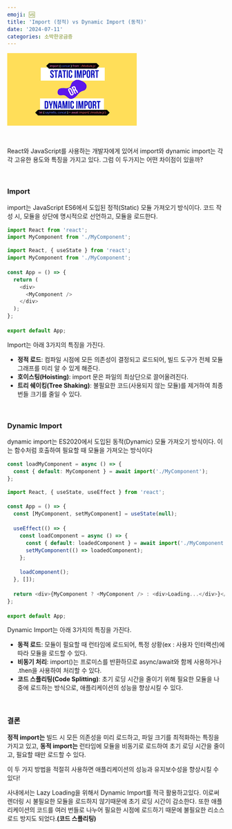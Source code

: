 ```yaml
---
emoji: 🆚
title: 'Import (정적) vs Dynamic Import (동적)'
date: '2024-07-11'
categories: 소박한궁금증
---
```


![1.png](1.png)

<br>

React와 JavaScript를 사용하는 개발자에게 있어서 import와 dynamic import는 각각 고유한 용도와 특징을 가지고 있다. 그럼 이 두가지는 어떤 차이점이 있을까?

<br>

### Import

import는 JavaScript ES6에서 도입된 정적(Static) 모듈 가져오기 방식이다. 코드 작성 시, 모듈을 상단에 명시적으로 선언하고, 모듈을 로드한다.

```javascript
import React from 'react';
import MyComponent from './MyComponent';
```

```javascript
import React, { useState } from 'react';
import MyComponent from './MyComponent';

const App = () => {
  return (
    <div>
      <MyComponent />
    </div>
  );
};

export default App;
```

Import는 아래 3가지의 특징을 가진다.

- **정적 로드**: 컴파일 시점에 모든 의존성이 결정되고 로드되어, 빌드 도구가 전체 모듈 그래프를 미리 알 수 있게 해준다.
- **호이스팅(Hoisting)**: import 문은 파일의 최상단으로 끌어올려진다.
- **트리 쉐이킹(Tree Shaking)**: 불필요한 코드(사용되지 않는 모듈)를 제거하여 최종 번들 크기를 줄일 수 있다.

<br>

### Dynamic Import

dynamic import는 ES2020에서 도입된 동적(Dynamic) 모듈 가져오기 방식이다. 이는 함수처럼 호출하여 필요할 때 모듈을 가져오는 방식이다

```javascript
const loadMyComponent = async () => {
  const { default: MyComponent } = await import('./MyComponent');
};
```

```javascript
import React, { useState, useEffect } from 'react';

const App = () => {
  const [MyComponent, setMyComponent] = useState(null);

  useEffect(() => {
    const loadComponent = async () => {
      const { default: loadedComponent } = await import('./MyComponent');
      setMyComponent(() => loadedComponent);
    };

    loadComponent();
  }, []);

  return <div>{MyComponent ? <MyComponent /> : <div>Loading...</div>}</div>;
};

export default App;
```

Dynamic Import는 아래 3가지의 특징을 가진다.

- **동적 로드**: 모듈이 필요할 때 런타임에 로드되어, 특정 상황(ex : 사용자 인터랙션)에 따라 모듈을 로드할 수 있다.
- **비동기 처리**: import()는 프로미스를 반환하므로 async/await와 함께 사용하거나 .then을 사용하여 처리할 수 있다.
- **코드 스플리팅(Code Splitting)**: 초기 로딩 시간을 줄이기 위해 필요한 모듈을 나중에 로드하는 방식으로, 애플리케이션의 성능을 향상시킬 수 있다.

<br>

### 결론

**정적 import는** 빌드 시 모든 의존성을 미리 로드하고, 파일 크기를 최적화하는 특징을 가지고 있고, **동적 import는** 런타임에 모듈을 비동기로 로드하여 초기 로딩 시간을 줄이고, 필요할 때만 로드할 수 있다.

이 두 가지 방법을 적절히 사용하면 애플리케이션의 성능과 유지보수성을 향상시킬 수 있다!

사내에서는 Lazy Loading을 위해서 Dynamic Import를 적극 활용하고있다. 이로써 렌더링 시 불필요한 모듈을 로드하지 않기때문에 초기 로딩 시간이 감소한다. 또한 애플리케이션의 코드를 여러 번들로 나누어 필요한 시점에 로드하기 때문에 불필요한 리소스 로드 방지도 되었다.**(코드 스플리팅)**

```toc

```
